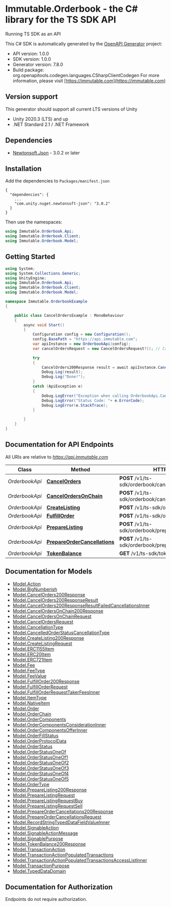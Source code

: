 # Immutable.Orderbook - the C# library for the TS SDK API

Running TS SDK as an API

This C# SDK is automatically generated by the [OpenAPI Generator](https://openapi-generator.tech) project:

- API version: 1.0.0
- SDK version: 1.0.0
- Generator version: 7.8.0
- Build package: org.openapitools.codegen.languages.CSharpClientCodegen
  For more information, please visit [https://immutable.com](https://immutable.com)

<a id="version-support"></a>

## Version support

This generator should support all current LTS versions of Unity

- Unity 2020.3 (LTS) and up
- .NET Standard 2.1 / .NET Framework

<a id="dependencies"></a>

## Dependencies

- [Newtonsoft.Json](https://docs.unity3d.com/Packages/com.unity.nuget.newtonsoft-json@3.0/manual/index.html) - 3.0.2 or
  later

<a id="installation"></a>

## Installation

Add the dependencies to `Packages/manifest.json`

```
{
  "dependencies": {
    ...
    "com.unity.nuget.newtonsoft-json": "3.0.2"
  }
}
```

Then use the namespaces:

```csharp
using Immutable.Orderbook.Api;
using Immutable.Orderbook.Client;
using Immutable.Orderbook.Model;
```

<a id="getting-started"></a>

## Getting Started

```csharp
using System;
using System.Collections.Generic;
using UnityEngine;
using Immutable.Orderbook.Api;
using Immutable.Orderbook.Client;
using Immutable.Orderbook.Model;

namespace Immutable.OrderbookExample
{

    public class CancelOrdersExample : MonoBehaviour
    {
        async void Start()
        {
            Configuration config = new Configuration();
            config.BasePath = "https://api.immutable.com";
            var apiInstance = new OrderbookApi(config);
            var cancelOrdersRequest = new CancelOrdersRequest?(); // CancelOrdersRequest? |  (optional) 

            try
            {
                CancelOrders200Response result = await apiInstance.CancelOrdersAsync(cancelOrdersRequest);
                Debug.Log(result);
                Debug.Log("Done!");
            }
            catch (ApiException e)
            {
                Debug.LogError("Exception when calling OrderbookApi.CancelOrders: " + e.Message );
                Debug.LogError("Status Code: "+ e.ErrorCode);
                Debug.LogError(e.StackTrace);
            }

        }
    }
}
```

<a id="documentation-for-api-endpoints"></a>

## Documentation for API Endpoints

All URIs are relative to *https://api.immutable.com*

 Class          | Method                                                                     | HTTP request                                            | Description 
----------------|----------------------------------------------------------------------------|---------------------------------------------------------|-------------
 *OrderbookApi* | [**CancelOrders**](OrderbookApi.md#cancelorders)                           | **POST** /v1/ts-sdk/orderbook/cancelOrders              |
 *OrderbookApi* | [**CancelOrdersOnChain**](OrderbookApi.md#cancelordersonchain)             | **POST** /v1/ts-sdk/orderbook/cancelOrdersOnChain       |
 *OrderbookApi* | [**CreateListing**](OrderbookApi.md#createlisting)                         | **POST** /v1/ts-sdk/orderbook/createListing             |
 *OrderbookApi* | [**FulfillOrder**](OrderbookApi.md#fulfillorder)                           | **POST** /v1/ts-sdk/orderbook/fulfillOrder              |
 *OrderbookApi* | [**PrepareListing**](OrderbookApi.md#preparelisting)                       | **POST** /v1/ts-sdk/orderbook/prepareListing            |
 *OrderbookApi* | [**PrepareOrderCancellations**](OrderbookApi.md#prepareordercancellations) | **POST** /v1/ts-sdk/orderbook/prepareOrderCancellations |
 *OrderbookApi* | [**TokenBalance**](OrderbookApi.md#tokenbalance)                           | **GET** /v1/ts-sdk/token/balance                        |

<a id="documentation-for-models"></a>

## Documentation for Models

- [Model.Action](Action.md)
- [Model.BigNumberish](BigNumberish.md)
- [Model.CancelOrders200Response](CancelOrders200Response.md)
- [Model.CancelOrders200ResponseResult](CancelOrders200ResponseResult.md)
- [Model.CancelOrders200ResponseResultFailedCancellationsInner](CancelOrders200ResponseResultFailedCancellationsInner.md)
- [Model.CancelOrdersOnChain200Response](CancelOrdersOnChain200Response.md)
- [Model.CancelOrdersOnChainRequest](CancelOrdersOnChainRequest.md)
- [Model.CancelOrdersRequest](CancelOrdersRequest.md)
- [Model.CancellationType](CancellationType.md)
- [Model.CancelledOrderStatusCancellationType](CancelledOrderStatusCancellationType.md)
- [Model.CreateListing200Response](CreateListing200Response.md)
- [Model.CreateListingRequest](CreateListingRequest.md)
- [Model.ERC1155Item](ERC1155Item.md)
- [Model.ERC20Item](ERC20Item.md)
- [Model.ERC721Item](ERC721Item.md)
- [Model.Fee](Fee.md)
- [Model.FeeType](FeeType.md)
- [Model.FeeValue](FeeValue.md)
- [Model.FulfillOrder200Response](FulfillOrder200Response.md)
- [Model.FulfillOrderRequest](FulfillOrderRequest.md)
- [Model.FulfillOrderRequestTakerFeesInner](FulfillOrderRequestTakerFeesInner.md)
- [Model.ItemType](ItemType.md)
- [Model.NativeItem](NativeItem.md)
- [Model.Order](Order.md)
- [Model.OrderChain](OrderChain.md)
- [Model.OrderComponents](OrderComponents.md)
- [Model.OrderComponentsConsiderationInner](OrderComponentsConsiderationInner.md)
- [Model.OrderComponentsOfferInner](OrderComponentsOfferInner.md)
- [Model.OrderFillStatus](OrderFillStatus.md)
- [Model.OrderProtocolData](OrderProtocolData.md)
- [Model.OrderStatus](OrderStatus.md)
- [Model.OrderStatusOneOf](OrderStatusOneOf.md)
- [Model.OrderStatusOneOf1](OrderStatusOneOf1.md)
- [Model.OrderStatusOneOf2](OrderStatusOneOf2.md)
- [Model.OrderStatusOneOf3](OrderStatusOneOf3.md)
- [Model.OrderStatusOneOf4](OrderStatusOneOf4.md)
- [Model.OrderStatusOneOf5](OrderStatusOneOf5.md)
- [Model.OrderType](OrderType.md)
- [Model.PrepareListing200Response](PrepareListing200Response.md)
- [Model.PrepareListingRequest](PrepareListingRequest.md)
- [Model.PrepareListingRequestBuy](PrepareListingRequestBuy.md)
- [Model.PrepareListingRequestSell](PrepareListingRequestSell.md)
- [Model.PrepareOrderCancellations200Response](PrepareOrderCancellations200Response.md)
- [Model.PrepareOrderCancellationsRequest](PrepareOrderCancellationsRequest.md)
- [Model.RecordStringTypedDataFieldValueInner](RecordStringTypedDataFieldValueInner.md)
- [Model.SignableAction](SignableAction.md)
- [Model.SignableActionMessage](SignableActionMessage.md)
- [Model.SignablePurpose](SignablePurpose.md)
- [Model.TokenBalance200Response](TokenBalance200Response.md)
- [Model.TransactionAction](TransactionAction.md)
- [Model.TransactionActionPopulatedTransactions](TransactionActionPopulatedTransactions.md)
- [Model.TransactionActionPopulatedTransactionsAccessListInner](TransactionActionPopulatedTransactionsAccessListInner.md)
- [Model.TransactionPurpose](TransactionPurpose.md)
- [Model.TypedDataDomain](TypedDataDomain.md)

<a id="documentation-for-authorization"></a>

## Documentation for Authorization

Endpoints do not require authorization.

